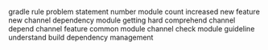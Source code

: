 gradle rule problem statement number module count increased new feature new channel dependency module getting hard comprehend channel depend channel feature common module channel check module guideline understand build dependency management